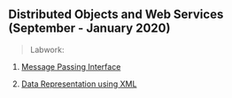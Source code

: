 ## Distributed Objects and Web Services (September - January 2020)

> Labwork:

1. [Message Passing Interface](https://github.com/AllanVikiru/DistributedObjectsWebServices/tree/mpi)

2. [Data Representation using XML](https://github.com/AllanVikiru/DistributedObjectsWebServices/tree/xml) 
